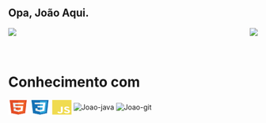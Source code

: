 ## Opa, João Aqui. 

<div>
  <img  height="180em" src="https://github-readme-stats.vercel.app/api?username=jpeedro&show_icons=true&theme=dracula&include_all_commits=true&count_private=true"/>
  <img align="right" height="180em" src="https://github-readme-stats.vercel.app/api/top-langs/?username=jpeedro&layout=compact&langs_count=16&theme=dracula"/>
  </div>
  <br>
  
  <div> 
  <div style="display: inline_block"><br>
    <h1>Conhecimento com </h1>
    <img align="center" height="30" width="40" alt="Joao-html" src="https://raw.githubusercontent.com/devicons/devicon/master/icons/html5/html5-original.svg">
    <img align="center" height="30" width="40" alt="Joao-css" src="https://raw.githubusercontent.com/devicons/devicon/master/icons/css3/css3-original.svg">
    <img align="center" height="30" width="40" alt="Joao-js"  src="https://raw.githubusercontent.com/devicons/devicon/master/icons/javascript/javascript-plain.svg">
    <img  align="center" height="38" width="40" alt="Joao-java" src="https://cdn.jsdelivr.net/gh/devicons/devicon/icons/java/java-original.svg" />
    <img align="center" heigth="30" width="40" alt="Joao-git" src="https://cdn.jsdelivr.net/gh/devicons/devicon/icons/git/git-original.svg" />
   </div>
